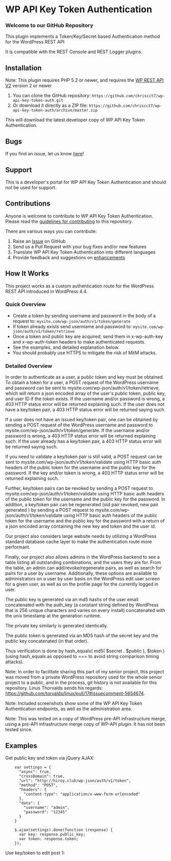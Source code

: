 # WP API Key Token Authentication #

### Welcome to our GitHub Repository

This plugin implements a Token/Key/Secret based Authentication method for the WordPress REST API

It is compatible with the REST Console and REST Logger plugins.

## Installation ##

Note: This plugin requires PHP 5.2 or newer, and requires the [WP REST API V2](https://github.com/WP-API/WP-API) version 2 or newer

1. You can clone the GitHub repository: `https://github.com/chriscct7/wp-api-key-token-auth.git`
2. Or download it directly as a ZIP file: `https://github.com/chriscct7/wp-api-key-token-auth/archive/master.zip`

This will download the latest developer copy of WP API Key Token Authentication.

## Bugs ##
If you find an issue, let us know [here](https://github.com/chriscct7/wp-api-key-token-auth/issues?state=open)!

## Support ##
This is a developer's portal for WP API Key Token Authentication and should _not_ be used for support.

## Contributions ##
Anyone is welcome to contribute to WP API Key Token Authentication. Please read the [guidelines for contributing](https://github.com/chriscct7/wp-api-key-token-auth/blob/master/CONTRIBUTING.md) to this repository.

There are various ways you can contribute:

1. Raise an [Issue](https://github.com/chriscct7/wp-api-key-token-auth/issues) on GitHub
2. Send us a Pull Request with your bug fixes and/or new features
3. Translate WP API Key Token Authentication into different languages
4. Provide feedback and suggestions on [enhancements](https://github.com/chriscct7/wp-api-key-token-auth/issues?direction=desc&labels=Enhancement&page=1&sort=created&state=open)

## How It Works ##

This project works as a custom authentication route for the WordPress REST API introduced in WordPress 4.4.

### Quick Overview ###
* Create a token by sending username and password in the body of a request to:
    `mysite.com/wp-json/auth/v1/token/generate`
* If token already exists send usermame and password to:
    `mysite.com/wp-json/auth/v1/token/retrieve`
* Once a token and public key are acquired, send them in x-wp-auth-key and x-wp-auth-token headers to make authenticated requests.
* See the examples, and detailed explanation below.
* You should probably use HTTPS to mitigate the risk of MitM attacks.

### Detailed Overview ###

In order to authenticate as a user, a public token and key must be obtained. To obtain a token for a user, a POST request of the WordPress username and password can be sent to mysite.com/wp-json/auth/v1/token/retrieve, which will return a json encoded array of the user's public token, public key, and user ID if the token exists. If the username and/or password is wrong, a 403 HTTP status error will be returned explaining such. If the user does not have a key/token pair, a 403 HTTP status error will be returned saying such.

If a user does not have an issued key/token pair, one can be obtained by sending a POST request of the WordPress username and password  to mysite.com/wp-json/auth/v1/token/generate. If the username and/or password is wrong, a 403 HTTP status error will be returned explaining such. If the user already has a key/token pair, a 403 HTTP status error will be returned saying such.

If you need to validate a key/token pair is still valid, a POST request can be sent to  mysite.com/wp-json/auth/v1/token/validate using HTTP basic auth headers of the public token for the username and the public key for the password. If the key and/or token is wrong, a 403 HTTP status error will be returned explaining such. 

Further, key/token pairs can be revoked by sending a POST request to  mysite.com/wp-json/auth/v1/token/validate using HTTP basic auth headers of the public token for the username and the public key for the password. In addition, a key/token pair can be regenerated (old pair revoked, new pair generated ) by sending a POST request to  mysite.com/wp-json/auth/v1/token/validate using HTTP basic auth headers of the public token for the username and the public key for the password with a return of a json encoded array containing the new key and token and the user id.

Our project also considers large website needs by utilizing a WordPress standard database cache layer to make the authentication route more performant.

Finally, our project also allows admins in the WordPress backend to see a table listing all outstanding combinations, and the users they are for. From the table, an admin can add/revoke/regenerate pairs, as well as search for pairs for a user by username. Additionally, these options are available to administrators on a user by user basis on the WordPress edit user screen for a given user, as well as on the profile page for the currently logged in user.

The public key is generated via an md5 hashs of the user email concatenated with the auth_key (a constant string defined by WordPress that is 256 unique characters and varies on every install) concatenated with the unix timestamp at the generation runtime.

The private key similarly is generated identically.

The public token is generated via an MD5 hash of the secret key and the public key concatenated (in that order).

Thus verification is done by hash_equals( md5( $secret . $public ), $token ) (using hash_equals as opposed to === to avoid string comparison timing attacks).

Note: In order to facilitate sharing this part of my senior project, this project was moved from a private WordPress repository used for the whole senior project to a public, and in the process, git history is not available for this repository. Linus Thorvalds sends his regards: https://github.com/torvalds/linux/pull/17#issuecomment-5654674.

Note: Included screenshots show some of the WP API Key Token Authentication endpoints, as well as the administration area.

Note: This was tested on a copy of WordPress pre-API infrastructure merge, using a pre-API infrastructure merge copy of WP-API plugin. It has not been tested since.


## Examples ##

Get public key and token via jQuery AJAX:

```
    var settings = {
      "async": true,
      "crossDomain": true,
      "url": "http://hiroy.club/wp-json/auth/v1/token",
      "method": "POST",
      "headers": {
        "content-type": "application/x-www-form-urlencoded"
      },
      "data": {
        "username": "admin",
        "password": "12345"
      }
    }
    
    $.ajax(settings).done(function (response) {
      var key: response.public_key;
      var token: response.token;
    });
```


Use key/token to edit post 1:



